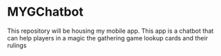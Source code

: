 # MYGChatbot
This repository will be housing my mobile app. This app is a chatbot that can help players in a magic the gathering game lookup cards and their rulings
